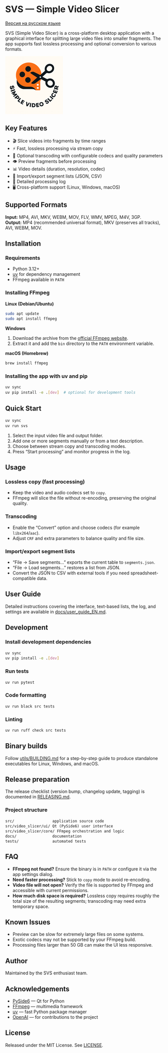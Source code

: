 # SVS — Simple Video Slicer

[Версия на русском языке](README.md)

SVS (Simple Video Slicer) is a cross-platform desktop application with a graphical interface for splitting large video files into smaller fragments. The app supports fast lossless processing and optional conversion to various formats.

![SVS Logo](logo.png)

## Key Features
- 🎬 Slice videos into fragments by time ranges
- ⚡ Fast, lossless processing via stream copy
- 🔄 Optional transcoding with configurable codecs and quality parameters
- 👁️ Preview fragments before processing
- 📊 Video details (duration, resolution, codec)
- 💾 Import/export segment lists (JSON, CSV)
- 📝 Detailed processing log
- 🖥️ Cross-platform support (Linux, Windows, macOS)

## Supported Formats
**Input:** MP4, AVI, MKV, WEBM, MOV, FLV, WMV, MPEG, M4V, 3GP.  
**Output:** MP4 (recommended universal format), MKV (preserves all tracks), AVI, WEBM, MOV.

## Installation
### Requirements
- Python 3.12+
- [uv](https://github.com/astral-sh/uv) for dependency management
- FFmpeg available in `PATH`

### Installing FFmpeg
**Linux (Debian/Ubuntu)**
```bash
sudo apt update
sudo apt install ffmpeg
```

**Windows**
1. Download the archive from the [official FFmpeg website](https://ffmpeg.org/download.html).
2. Extract it and add the `bin` directory to the `PATH` environment variable.

**macOS (Homebrew)**
```bash
brew install ffmpeg
```

### Installing the app with uv and pip
```bash
uv sync
uv pip install -e .[dev]  # optional for development tools
```

## Quick Start
```bash
uv sync
uv run svs
```
1. Select the input video file and output folder.
2. Add one or more segments manually or from a text description.
3. Choose between stream copy and transcoding modes.
4. Press “Start processing” and monitor progress in the log.

## Usage
### Lossless copy (fast processing)
- Keep the video and audio codecs set to `copy`.
- FFmpeg will slice the file without re-encoding, preserving the original quality.

### Transcoding
- Enable the “Convert” option and choose codecs (for example `libx264`/`aac`).
- Adjust `CRF` and extra parameters to balance quality and file size.

### Import/export segment lists
- “File → Save segments…” exports the current table to `segments.json`.
- “File → Load segments…” restores a list from JSON.
- Convert the JSON to CSV with external tools if you need spreadsheet-compatible data.

## User Guide
Detailed instructions covering the interface, text-based lists, the log, and settings are available in [docs/user_guide_EN.md](docs/user_guide_EN.md).

## Development
### Install development dependencies
```bash
uv sync
uv pip install -e .[dev]
```

### Run tests
```bash
uv run pytest
```

### Code formatting
```bash
uv run black src tests
```

### Linting
```bash
uv run ruff check src tests
```

## Binary builds
Follow [utils/BUILDING.md](utils/BUILDING.md) for a step-by-step guide to produce standalone executables for Linux, Windows, and macOS.

## Release preparation
The release checklist (version bump, changelog update, tagging) is documented in [RELEASING.md](RELEASING.md).

### Project structure
```
src/                 application source code
src/video_slicer/ui/ Qt (PySide6) user interface
src/video_slicer/core/ FFmpeg orchestration and logic
docs/                documentation
tests/               automated tests
```

## FAQ
- **FFmpeg not found?** Ensure the binary is in `PATH` or configure it via the app settings dialog.
- **Need faster processing?** Stick to `copy` mode to avoid re-encoding.
- **Video file will not open?** Verify the file is supported by FFmpeg and accessible with current permissions.
- **How much disk space is required?** Lossless copy requires roughly the total size of the resulting segments; transcoding may need extra temporary space.

## Known Issues
- Preview can be slow for extremely large files on some systems.
- Exotic codecs may not be supported by your FFmpeg build.
- Processing files larger than 50 GB can make the UI less responsive.

## Author
Maintained by the SVS enthusiast team.

## Acknowledgements
- [PySide6](https://doc.qt.io/qtforpython/) — Qt for Python
- [FFmpeg](https://ffmpeg.org/) — multimedia framework
- [uv](https://github.com/astral-sh/uv) — fast Python package manager
- [OpenAI](https://openai.com) — for contributions to the project

## License
Released under the MIT License. See [LICENSE](LICENSE).
